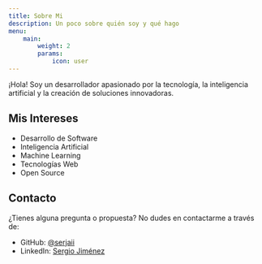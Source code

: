 ```yaml
---
title: Sobre Mi
description: Un poco sobre quién soy y qué hago
menu:
    main:
        weight: 2
        params:
            icon: user
---
```


¡Hola! Soy un desarrollador apasionado por la tecnología, la inteligencia artificial y la creación de soluciones innovadoras.

## Mis Intereses

- Desarrollo de Software
- Inteligencia Artificial
- Machine Learning
- Tecnologías Web
- Open Source

## Contacto

¿Tienes alguna pregunta o propuesta? No dudes en contactarme a través de:
- GitHub: [@serjaii](https://github.com/serjaii)
- LinkedIn: [Sergio Jiménez](www.linkedin.com/in/serjaii)